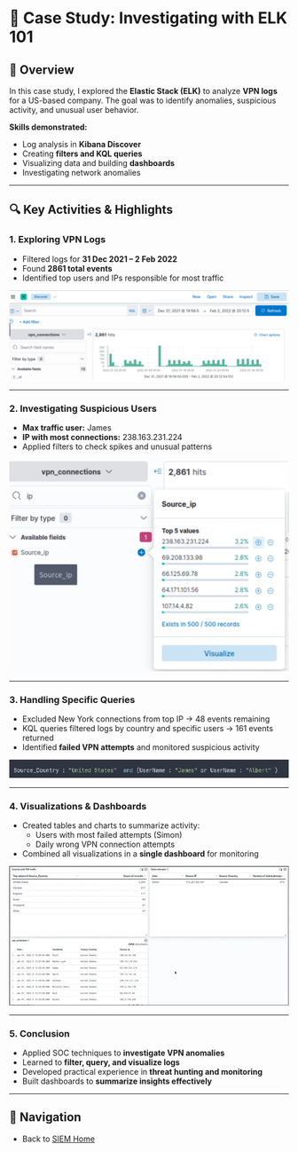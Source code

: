 # 📝 Case Study: Investigating with ELK 101

## 🔹 Overview
In this case study, I explored the **Elastic Stack (ELK)** to analyze **VPN logs** for a US-based company. The goal was to identify anomalies, suspicious activity, and unusual user behavior.  

**Skills demonstrated:**
- Log analysis in **Kibana Discover**
- Creating **filters and KQL queries**
- Visualizing data and building **dashboards**
- Investigating network anomalies

---

## 🔍 Key Activities & Highlights

### 1. Exploring VPN Logs
- Filtered logs for **31 Dec 2021 – 2 Feb 2022**
- Found **2861 total events**
- Identified top users and IPs responsible for most traffic

<img src="screenshots/T5-Q1.png" alt="Filtered Hits Screenshot" width="600" height="auto">

---

### 2. Investigating Suspicious Users
- **Max traffic user:** James  
- **IP with most connections:** 238.163.231.224  
- Applied filters to check spikes and unusual patterns

<img src="screenshots/T5-Q2.png" alt="Max Connections IP Screenshot" width="600" height="auto">

---

### 3. Handling Specific Queries
- Excluded New York connections from top IP → 48 events remaining
- KQL queries filtered logs by country and specific users → 161 events returned
- Identified **failed VPN attempts** and monitored suspicious activity

<img src="screenshots/T6-Q1.png" alt="KQL Query Screenshot" width="600" height="auto">

---

### 4. Visualizations & Dashboards
- Created tables and charts to summarize activity:
  - Users with most failed attempts (Simon)
  - Daily wrong VPN connection attempts
- Combined all visualizations in a **single dashboard** for monitoring

<img src="screenshots/T8-2.png" alt="Dashboard Complete" width="600" height="auto">

---

### 5. Conclusion
- Applied SOC techniques to **investigate VPN anomalies**
- Learned to **filter, query, and visualize logs**
- Developed practical experience in **threat hunting and monitoring**
- Built dashboards to **summarize insights effectively**

---

## 🔗 Navigation
- Back to [SIEM Home](../SIEM/README.md)
